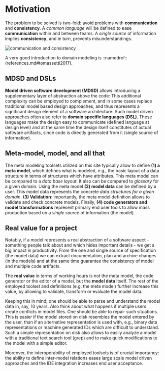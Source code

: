 # Motivation

The problem to be solved is two-fold: avoid problems with
__communication__ and __consistency__.
A _common language_ will be defined to ease __communication__ within and
between teams. A _single source_ of information implies __consistency__,
and in turn, prevents misunderstandings.

![communication and consistency](images/communication_and_consistency.png)

A very good introduction to domain modeling is
::namedref::(references.md#tomassetti2017).

## MDSD and DSLs

__Model driven software development (MDSD)__ allows
introducing a supplementary layer of
abstraction above the code: This additional complexity can be employed to
complement, and in some cases replace traditional model based design 
approaches, and thus represents a significant design element of a 
software architecture. Such model driven approaches often also refer to
__domain specific languages (DSL)__.
These languages make the design easy to communicate (defined language at
design level) and at the same time the design itself constitutes of actual
software artifacts, since code is directly generated from it (single
source of information).


## Meta-model, model, and all that

The meta modeling toolsets utilized on this site typically allow to define
__(1) a meta model__, which defines what is modeled, e.g.,
the basic layout of a data structure in terms of structures which have
attributes. This meta model can be compared to a _data base layout_.
It also can be compared to _glossary_ for a given domain.
Using the meta model __(2) model data__ can be defined by a user.
This model data represents the concrete _data structures for a given domain_.
__(3) Validation__: importantly, the meta model definition allows to validate
and check concrete models. Finally, __(4) code generators and
model transformations__ represent primary end user tools to allow mass
production based on a _single source_ of information (the model).


## Real value for a project

Notably, if a model represents a real abstraction of a software
aspect - something people talk about and which hides important
details - we get a big impact in productivity. From the one and
single source of specification (the model data) we can extract
documentation, plan and archive changes (in the models) and at
the same time guarantee the consistency of model and multiple code artifacts.

The __real value__ in terms of working hours is not the meta model, the code
generator or the editor of a model, but the __model data__ itself. The
rest of the employed toolset and definitions (e.g. the meta model) further
increase this value, by allowing to validate, transform or
evaluate the model data.

Keeping this in mind, one should be able to parse and
understand the model data in, say, 10 years. Also think about what happens if
multiple users create conflicts in model files. One should be able to repair
such situations. This is easier if the model stored on disk resembles the
model entered by the user, than if an alternative representation is used
with, e.g., binary data representations or machine generated IDs which are
difficult to understand. Such a simple representation on disk also allows to
easily analyze a model with a traditional text search tool (grep) and to
make quick modifications to the model with a simple editor.

Moreover, the interoperability of employed toolsets is of crucial importancy:
the ability to define inter-model relations eases large scale model
driven approaches and the IDE integration increases end user acceptance.

